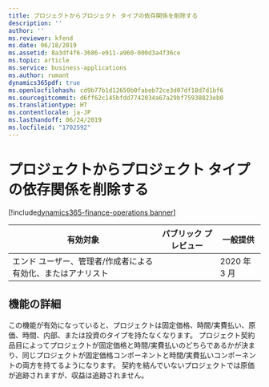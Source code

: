 ```yaml
---
title: プロジェクトからプロジェクト タイプの依存関係を削除する
description: ''
author: ''
ms.reviewer: kfend
ms.date: 06/18/2019
ms.assetid: 8a3df4f6-3686-e911-a960-000d3a4f36ce
ms.topic: article
ms.service: business-applications
ms.author: rumant
dynamics365pdf: true
ms.openlocfilehash: cd9b77b1d12650b0fabeb72ce3d07df18d7d1bf6
ms.sourcegitcommit: d6ff62c145bfdd7742034a67a29bf75938823eb0
ms.translationtype: HT
ms.contentlocale: ja-JP
ms.lasthandoff: 06/24/2019
ms.locfileid: "1702592"
---
```

# <a name="remove-project-type-dependency-from-project"></a>プロジェクトからプロジェクト タイプの依存関係を削除する
[!include[dynamics365-finance-operations banner](../includes/dynamics365-finance-operations.md)]

| 有効対象    |  パブリック プレビュー | 一般提供 | 
| ---------- | ---------- |---------- |
|エンド ユーザー、管理者/作成者による有効化、またはアナリスト|| 2020 年 3 月|






## <a name="feature-details"></a>機能の詳細
<!--feature detail start -->
この機能が有効になっていると、プロジェクトは固定価格、時間/実費払い、原価、時間、内部、または投資のタイプを持たなくなります。 プロジェクト契約品目によってプロジェクトが固定価格と時間/実費払いのどちらであるかが決まり、同じプロジェクトが固定価格コンポーネントと時間/実費払いコンポーネントの両方を持てるようになります。 契約を結んでいないプロジェクトでは原価が追跡されますが、収益は追跡されません。
<!--feature detail end -->










